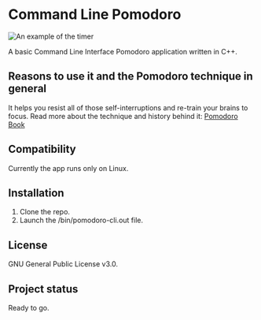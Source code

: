 # Command Line Pomodoro

![An example of the timer](https://gitlab.com/Gibsol/pomodoro-cli/-/raw/main/images/terminal%20pomodoro.png)


A basic Command Line Interface Pomodoro application written in C++.

## Reasons to use it and the Pomodoro technique in general
It helps you resist all of those self-interruptions and re-train your brains to focus.
Read more about the technique and history behind it: [Pomodoro Book](https://www.amazon.com/Pomodoro-Technique-Acclaimed-Time-Management-Transformed-ebook/dp/B01N2XFCSL)

## Compatibility
Currently the app runs only on Linux.

## Installation
1. Clone the repo.
2. Launch the /bin/pomodoro-cli.out file.  

## License
GNU General Public License v3.0.

## Project status
Ready to go.
